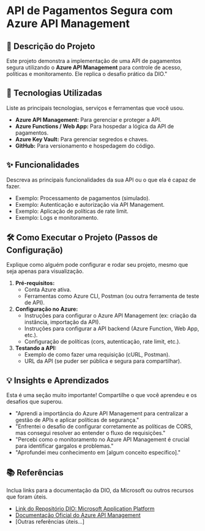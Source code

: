 # API de Pagamentos Segura com Azure API Management

## 📄 Descrição do Projeto

Este projeto demonstra a implementação de uma API de pagamentos segura utilizando o **Azure API Management** para controle de acesso, políticas e monitoramento. Ele replica o desafio prático da DIO."

## 🚀 Tecnologias Utilizadas

Liste as principais tecnologias, serviços e ferramentas que você usou.

* **Azure API Management:** Para gerenciar e proteger a API.
* **Azure Functions / Web App:** Para hospedar a lógica da API de pagamentos.
* **Azure Key Vault:** Para gerenciar segredos e chaves.
* **GitHub:** Para versionamento e hospedagem do código.

## ✨ Funcionalidades

Descreva as principais funcionalidades da sua API ou o que ela é capaz de fazer.

* Exemplo: Processamento de pagamentos (simulado).
* Exemplo: Autenticação e autorização via API Management.
* Exemplo: Aplicação de políticas de rate limit.
* Exemplo: Logs e monitoramento.

## 🛠️ Como Executar o Projeto (Passos de Configuração)

Explique como alguém pode configurar e rodar seu projeto, mesmo que seja apenas para visualização.

1.  **Pré-requisitos:**
    * Conta Azure ativa.
    * Ferramentas como Azure CLI, Postman (ou outra ferramenta de teste de API).
2.  **Configuração no Azure:**
    * Instruções para configurar o Azure API Management (ex: criação da instância, importação da API).
    * Instruções para configurar a API backend (Azure Function, Web App, etc.).
    * Configuração de políticas (cors, autenticação, rate limit, etc.).
3.  **Testando a API:**
    * Exemplo de como fazer uma requisição (cURL, Postman).
    * URL da API (se puder ser pública e segura para compartilhar).

## 💡 Insights e Aprendizados

Esta é uma seção muito importante! Compartilhe o que você aprendeu e os desafios que superou.

* "Aprendi a importância do Azure API Management para centralizar a gestão de APIs e aplicar políticas de segurança."
* "Enfrentei o desafio de configurar corretamente as políticas de CORS, mas consegui resolver ao entender o fluxo de requisições."
* "Percebi como o monitoramento no Azure API Management é crucial para identificar gargalos e problemas."
* "Aprofundei meu conhecimento em [algum conceito específico]."

## 📚 Referências

Inclua links para a documentação da DIO, da Microsoft ou outros recursos que foram úteis.

* [Link do Repositório DIO: Microsoft Application Platform](https://github.com/digitalinnovationone/Microsoft_Application_Platform)
* [Documentação Oficial do Azure API Management](https://docs.microsoft.com/pt-br/azure/api-management/)
* [Outras referências úteis...]


